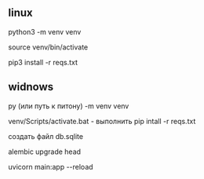 ## linux 
python3 -m venv venv

source venv/bin/activate

pip3 install -r reqs.txt

## widnows
py (или путь к питону)  -m venv venv

venv/Scripts/activate.bat - выполнить
pip intall -r reqs.txt



создать файл db.sqlite

alembic upgrade head 

uvicorn main:app --reload

